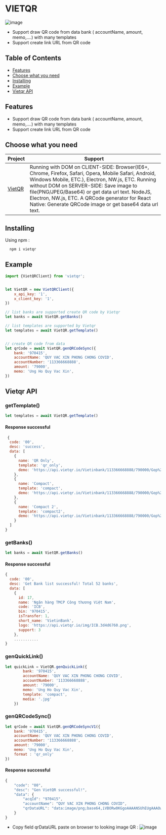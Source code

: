 # VIETQR
![image](https://user-images.githubusercontent.com/94815095/148626516-6ae4f1ee-a736-40a7-b6b0-257daa35a00c.png)

- Support draw QR code from data bank ( accountName, amount, memo,....) with many templates 
- Support create link URL from QR code

## Table of Contents

  - [Features](#features)
  - [Choose what you need](#choose-what-you-need)
  - [Installing](#installing)
  - [Example](#example)
  - [Vietqr API](#vietqr-api)

## Features
- Support draw QR code from data bank ( accountName, amount, memo,....) with many templates 
- Support create link URL from QR code

## Choose what you need

| Project | Support |
| --- | --- |
| [VietQR](https://github.com/vietqr/vietqr-node) | Running with DOM on CLIENT-SIDE: Browser(IE6+, Chrome, Firefox, Safari, Opera, Mobile Safari, Android, Windows Mobile, ETC.), Electron, NW.js, ETC. Running without DOM on SERVER-SIDE: Save image to file(PNG/JPEG/Base64) or get data url text.  NodeJS, Electron, NW.js, ETC. A QRCode generator for React Native: Generate QRCode image or get base64 data url text.|

## Installing
Using npm :
```bash
  npm i vietqr
```
## Example

```javascript
import {VietQRClient} from 'vietqr';


let VietQR = new VietQRClient({
    x_api_key: '1',
    x_client_key: '1',
})

// list banks are supported create QR code by Vietqr
let banks = await VietQR.getBanks()

// list templates are supported by Vietqr
let templates = await VietQR.getTemplate()


// create QR code from data
let qrCode = await VietQR.genQRCodeSync({
    bank: '970415',
    accountName: 'QUY VAC XIN PHONG CHONG COVID',
    accountNumber: '113366668888',
    amount: '79000',
    memo: 'Ung Ho Quy Vac Xin',
})

```
## Vietqr API
### getTemplate()
```javascript
let templates = await VietQR.getTemplate()
```
#### Response successful
```javascript
 {
  code: '00',
  desc: 'success',
  data: [
    {
      name: 'QR Only',
      template: 'qr_only',
      demo: 'https://api.vietqr.io/Vietinbank/113366668888/790000/Gop%20Quy/qr_only.jpg?accountName=Quy%20Vacxin%20Covid'
    },
    {
      name: 'Compact',
      template: 'compact',
      demo: 'https://api.vietqr.io/Vietinbank/113366668888/790000/Gop%20Quy/vietqr_net_2.jpg?accountName=Quy%20Vacxin%20Covid'
    },
    {
      name: 'Compact 2',
      template: 'compact2',
      demo: 'https://api.vietqr.io/Vietinbank/113366668888/790000/Gop%20Quy/compact2.jpg?accountName=Quy%20Vacxin%20Covid'
    }
  ]
}
```

### getBanks()
```javascript
let banks = await VietQR.getBanks()
```
#### Response successful
```javascript
{
  code: '00',
  desc: 'Get Bank list successful! Total 52 banks',
  data: [
    {
      id: 17,
      name: 'Ngân hàng TMCP Công thương Việt Nam',
      code: 'ICB',
      bin: '970415',
      isTransfer: 1,
      short_name: 'VietinBank',
      logo: 'https://api.vietqr.io/img/ICB.3d4d6760.png',
      support: 3
    },
    ...........
}
```


### genQuickLink()
```javascript
let quickLink = VietQR.genQuickLink({
        bank: '970415',
        accountName: 'QUY VAC XIN PHONG CHONG COVID',
        accountNumber: '113366668888',
        amount: '79000',
        memo: 'Ung Ho Quy Vac Xin',
        template: 'compact', 
        media: '.jpg' 
    })
```

### genQRCodeSync()
```javascript
let qrCode = await VietQR.genQRCodeSyncV1({
    bank: '970415',
    accountName: 'QUY VAC XIN PHONG CHONG COVID',
    accountNumber: '113366668888',
    amount: '79000',
    memo: 'Ung Ho Quy Vac Xin',
    format : 'qr_only'
})
```
#### Response successful
```javascript
{
    "code": "00",
    "desc": "Gen VietQR successful!",
    "data": {
        "acqId": "970415",
        "accountName": "QUY VAC XIN PHONG CHONG COVID",
        "qrDataURL": "data:image/png;base64,iVBORw0KGgoAAAANSUhEUgAAAOwAAADeCAYAAAA..."
    }
}
```
- Copy field qrDataURL paste on browser to looking image QR :
![image](https://user-images.githubusercontent.com/66076345/147755844-fccb1738-eb75-4e23-bc6f-d4fc2a9c78e2.png)
